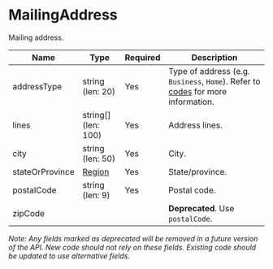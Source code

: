 # MailingAddress

Mailing address.

| Name | Type | Required | Description |
| - | - | - | - |
| addressType | string (len: 20) | Yes | Type of address (e.g. `Business`, `Home`). Refer to [codes](https://github.com/fsmb/api-docs/tree/master/docs/codes) for more information. |
| lines | string[] (len: 100) | Yes | Address lines. |
| city | string (len: 50) | Yes | City. |
| stateOrProvince | [Region](region.md) | Yes | State/province. |
| postalCode | string (len: 9) | Yes | Postal code. |
| zipCode | | | **Deprecated**. Use `postalCode`. |

*Note: Any fields marked as deprecated will be removed in a future version of the API. New code should not rely on these fields. Existing code should be updated to use alternative fields.*
